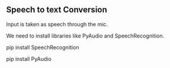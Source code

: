 ## Speech to text Conversion

Input is taken as speech through the mic.

We need to install libraries like PyAudio and SpeechRecognition.

pip install SpeechRecognition

pip install PyAudio

